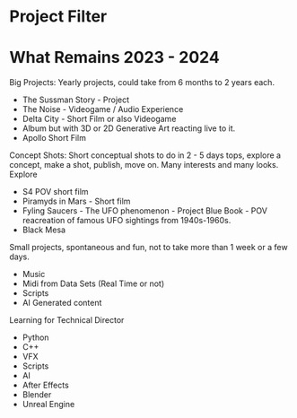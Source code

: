 # Project Filter

# What Remains 2023 - 2024

Big Projects: Yearly projects, could take from 6 months to 2 years each.
  - The Sussman Story - Project
  - The Noise - Videogame / Audio Experience
  - Delta City - Short Film or also Videogame
  - Album but with 3D or 2D Generative Art reacting live to it.
  - Apollo Short Film 

Concept Shots: Short conceptual shots to do in 2 - 5 days tops, explore a concept, make a shot, publish, move on. Many interests and many looks. Explore
  - S4 POV short film
  - Piramyds in Mars - Short film
  - Fyling Saucers - The UFO phenomenon - Project Blue Book - POV reacreation of famous UFO sightings from 1940s-1960s.
  - Black Mesa

Small projects, spontaneous and fun, not to take more than 1 week or a few days.
  - Music
  - Midi from Data Sets (Real Time or not)
  - Scripts
  - AI Generated content

Learning for Technical Director
  - Python
  - C++
  - VFX
  - Scripts
  - AI
  - After Effects
  - Blender
  - Unreal Engine


